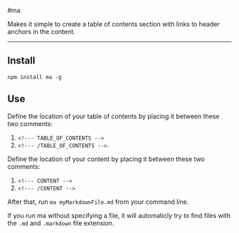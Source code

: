#ma

Makes it simple to create a table of contents section with links to header anchors in the content.

---

## Install

`npm install ma -g`

## Use

Define the location of your table of contents by placing it between these two comments: 

1. `<!--- TABLE_OF_CONTENTS -->`
2. `<!--- /TABLE_OF_CONTENTS -->`.

Define the location of your content by placing it between these two comments: 

1. `<!--- CONTENT -->`
2. `<!--- /CONTENT -->`

After that, run `ma myMarkdownFile.md` from your command line.

If you run ma without specifying a file, it will automaticly try to find files with the `.md` and `.markdown` file extension.